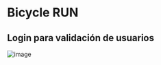 # Bicycle RUN
## Login para validación de usuarios
![image](https://github.com/Marcsucre25/bycicle/assets/105298870/aa1e932c-d207-48e7-bcda-4482c09402aa)
